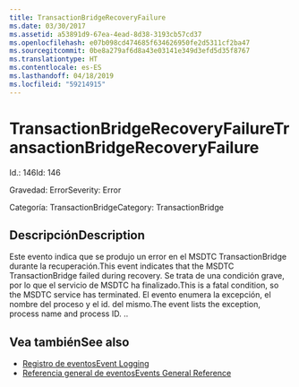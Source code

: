 ```yaml
---
title: TransactionBridgeRecoveryFailure
ms.date: 03/30/2017
ms.assetid: a53891d9-67ea-4ead-8d38-3193cb57cd37
ms.openlocfilehash: e07b098cd474685f634626950fe2d5311cf2ba47
ms.sourcegitcommit: 0be8a279af6d8a43e03141e349d3efd5d35f8767
ms.translationtype: HT
ms.contentlocale: es-ES
ms.lasthandoff: 04/18/2019
ms.locfileid: "59214915"
---
```

# <a name="transactionbridgerecoveryfailure"></a><span data-ttu-id="6dd97-102">TransactionBridgeRecoveryFailure</span><span class="sxs-lookup"><span data-stu-id="6dd97-102">TransactionBridgeRecoveryFailure</span></span>
<span data-ttu-id="6dd97-103">Id.: 146</span><span class="sxs-lookup"><span data-stu-id="6dd97-103">Id: 146</span></span>  
  
 <span data-ttu-id="6dd97-104">Gravedad: Error</span><span class="sxs-lookup"><span data-stu-id="6dd97-104">Severity: Error</span></span>  
  
 <span data-ttu-id="6dd97-105">Categoría: TransactionBridge</span><span class="sxs-lookup"><span data-stu-id="6dd97-105">Category: TransactionBridge</span></span>  
  
## <a name="description"></a><span data-ttu-id="6dd97-106">Descripción</span><span class="sxs-lookup"><span data-stu-id="6dd97-106">Description</span></span>  
 <span data-ttu-id="6dd97-107">Este evento indica que se produjo un error en el MSDTC TransactionBridge durante la recuperación.</span><span class="sxs-lookup"><span data-stu-id="6dd97-107">This event indicates that the MSDTC TransactionBridge failed during recovery.</span></span> <span data-ttu-id="6dd97-108">Se trata de una condición grave, por lo que el servicio de MSDTC ha finalizado.</span><span class="sxs-lookup"><span data-stu-id="6dd97-108">This is a fatal condition, so the MSDTC service has terminated.</span></span> <span data-ttu-id="6dd97-109">El evento enumera la excepción, el nombre del proceso y el id. del mismo.</span><span class="sxs-lookup"><span data-stu-id="6dd97-109">The event lists the exception, process name and process ID.</span></span> <span data-ttu-id="6dd97-110">.</span><span class="sxs-lookup"><span data-stu-id="6dd97-110">.</span></span>  
  
## <a name="see-also"></a><span data-ttu-id="6dd97-111">Vea también</span><span class="sxs-lookup"><span data-stu-id="6dd97-111">See also</span></span>

- [<span data-ttu-id="6dd97-112">Registro de eventos</span><span class="sxs-lookup"><span data-stu-id="6dd97-112">Event Logging</span></span>](../../../../../docs/framework/wcf/diagnostics/event-logging/index.md)
- [<span data-ttu-id="6dd97-113">Referencia general de eventos</span><span class="sxs-lookup"><span data-stu-id="6dd97-113">Events General Reference</span></span>](../../../../../docs/framework/wcf/diagnostics/event-logging/events-general-reference.md)
